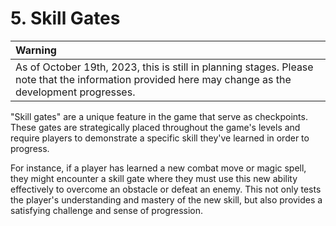 # 5. Skill Gates

| Warning |
|:------------------|
| As of October 19th, 2023, this is still in planning stages. Please note that the information provided here may change as the development progresses. |

"Skill gates" are a unique feature in the game that serve as checkpoints. These gates are strategically placed throughout the game's levels and require players to demonstrate a specific skill they've learned in order to progress.

For instance, if a player has learned a new combat move or magic spell, they might encounter a skill gate where they must use this new ability effectively to overcome an obstacle or defeat an enemy. This not only tests the player's understanding and mastery of the new skill, but also provides a satisfying challenge and sense of progression.
